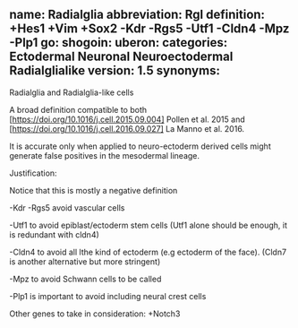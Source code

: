name: Radialglia
abbreviation: Rgl
definition: +Hes1 +Vim +Sox2 -Kdr -Rgs5 -Utf1 -Cldn4 -Mpz -Plp1
go:
shogoin: 
uberon:
categories: Ectodermal Neuronal Neuroectodermal Radialglialike
version: 1.5
synonyms:
---

Radialglia and Radialglia-like cells

A broad definition compatible to both
[https://doi.org/10.1016/j.cell.2015.09.004]
Pollen et al. 2015
and 
[https://doi.org/10.1016/j.cell.2016.09.027]
La Manno et al. 2016.

It is accurate only when applied to neuro-ectoderm derived cells might generate false positives in the mesodermal lineage.

Justification:

Notice that this is mostly a negative definition

-Kdr -Rgs5 avoid vascular cells

-Utf1 to avoid epiblast/ectoderm stem cells (Utf1 alone should be enough, it is redundant with cldn4)

-Cldn4 to avoid all lthe kind of ectoderm (e.g ectoderm of the face). (Cldn7 is another alternative but more stringent)

-Mpz to avoid Schwann cells to be called

-Plp1 is important to avoid including neural crest cells

 Other genes to take in consideration: +Notch3
